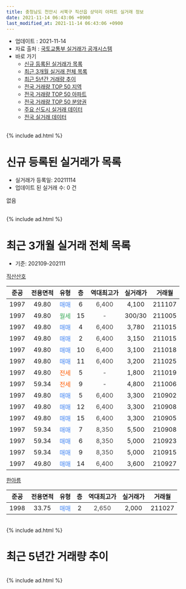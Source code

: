 ```yaml
---
title: 충청남도 천안시 서북구 직산읍 상덕리 아파트 실거래 정보
date: 2021-11-14 06:43:06 +0900
last_modified_at: 2021-11-14 06:43:06 +0900
---
```


* 업데이트 : 2021-11-14
* 자료 출처 : [국토교통부 실거래가 공개시스템](http://rt.molit.go.kr)
* 바로 가기
    * [신규 등록된 실거래가 목록](#신규-등록된-실거래가-목록)
    * [최근 3개월 실거래 전체 목록](#최근-3개월-실거래-전체-목록)
    * [최근 5년간 거래량 추이](#최근-5년간-거래량-추이)
    * [전국 거래량 TOP 50 지역](https://inasie.github.io/apt-trade-info/최근-3개월-전국에서-가장-거래가-많이-발생한-지역)
    * [전국 거래량 TOP 50 아파트](https://inasie.github.io/apt-trade-info/최근-3개월-전국에서-가장-거래가-많이-발생한-아파트)
    * [전국 거래량 TOP 50 분양권](https://inasie.github.io/apt-trade-info/최근-3개월-전국에서-가장-거래가-많이-발생한-분양권)
    * [주요 신도시 실거래 데이터](https://inasie.github.io/apt-trade-info/주요-신도시)
    * [전국 실거래 데이터](https://inasie.github.io/apt-trade-info/전국)
<br>
{% include ad.html %}
<br>

# 신규 등록된 실거래가 목록
* 실거래가 등록일: 20211114
* 업데이트 된 실거래 수: 0 건

없음

<br>
{% include ad.html %}
<br>

# 최근 3개월 실거래 전체 목록
* 기준: 202109-202111


[직산산호](https://search.naver.com/search.naver?query=%EC%B6%A9%EC%B2%AD%EB%82%A8%EB%8F%84+%EC%B2%9C%EC%95%88%EC%8B%9C+%EC%84%9C%EB%B6%81%EA%B5%AC+%EC%A7%81%EC%82%B0%EC%9D%8D+%EC%83%81%EB%8D%95%EB%A6%AC+%EC%A7%81%EC%82%B0%EC%82%B0%ED%98%B8)

|준공|전용면적|유형|층|역대최고가|실거래가|거래월|
|:---:|:---:|:---:|:---:|:---:|:---:|:---:|
|1997|49.80|<span style="color:#4285f3">매매</span>|6|<span style="color:#444444">6,400</span>|4,100|211107|
|1997|49.80|<span style="color:#34a853">월세</span>|15|<span style="color:#444444">-</span>|300/30|211005|
|1997|49.80|<span style="color:#4285f3">매매</span>|4|<span style="color:#444444">6,400</span>|3,780|211015|
|1997|49.80|<span style="color:#4285f3">매매</span>|2|<span style="color:#444444">6,400</span>|3,150|211015|
|1997|49.80|<span style="color:#4285f3">매매</span>|10|<span style="color:#444444">6,400</span>|3,100|211018|
|1997|49.80|<span style="color:#4285f3">매매</span>|11|<span style="color:#444444">6,400</span>|3,200|211025|
|1997|49.80|<span style="color:#ff5a00">전세</span>|5|<span style="color:#444444">-</span>|1,800|211019|
|1997|59.34|<span style="color:#ff5a00">전세</span>|9|<span style="color:#444444">-</span>|4,800|211006|
|1997|49.80|<span style="color:#4285f3">매매</span>|5|<span style="color:#444444">6,400</span>|3,300|210902|
|1997|49.80|<span style="color:#4285f3">매매</span>|12|<span style="color:#444444">6,400</span>|3,300|210908|
|1997|49.80|<span style="color:#4285f3">매매</span>|15|<span style="color:#444444">6,400</span>|3,300|210905|
|1997|59.34|<span style="color:#4285f3">매매</span>|7|<span style="color:#444444">8,350</span>|5,500|210908|
|1997|59.34|<span style="color:#4285f3">매매</span>|6|<span style="color:#444444">8,350</span>|5,000|210923|
|1997|59.34|<span style="color:#4285f3">매매</span>|9|<span style="color:#444444">8,350</span>|5,000|210915|
|1997|49.80|<span style="color:#4285f3">매매</span>|14|<span style="color:#444444">6,400</span>|3,600|210927|

[한아름](https://search.naver.com/search.naver?query=%EC%B6%A9%EC%B2%AD%EB%82%A8%EB%8F%84+%EC%B2%9C%EC%95%88%EC%8B%9C+%EC%84%9C%EB%B6%81%EA%B5%AC+%EC%A7%81%EC%82%B0%EC%9D%8D+%EC%83%81%EB%8D%95%EB%A6%AC+%ED%95%9C%EC%95%84%EB%A6%84)

|준공|전용면적|유형|층|역대최고가|실거래가|거래월|
|:---:|:---:|:---:|:---:|:---:|:---:|:---:|
|1998|33.75|<span style="color:#4285f3">매매</span>|2|<span style="color:#444444">2,650</span>|2,000|211027|


<br>
{% include ad.html %}
<br>

# 최근 5년간 거래량 추이


<div style="width:100%;">
    <canvas id="deal_progress" height="200"></canvas>
</div>

<script>
new Chart(document.getElementById("deal_progress"), {
    type: 'line',
    data: {
        labels: ['201611','201612','201701','201702','201703','201704','201705','201706','201707','201708','201709','201710','201711','201712','201801','201802','201803','201804','201805','201806','201807','201808','201809','201810','201811','201812','201901','201902','201903','201904','201905','201906','201907','201908','201909','201910','201911','201912','202001','202002','202003','202004','202005','202006','202007','202008','202009','202010','202011','202012','202101','202102','202103','202104','202105','202106','202107','202108','202109','202110','202111'],
        datasets: [{
            label: '매매',
            pointRadius: 1,
            data: [1, 2, 3, 2, 0, 1, 0, 1, 0, 1, 3, 3, 1, 1, 3, 1, 4, 0, 3, 3, 1, 5, 1, 4, 1, 2, 0, 2, 3, 1, 1, 0, 2, 1, 0, 5, 1, 0, 1, 2, 6, 2, 2, 0, 1, 2, 3, 6, 5, 3, 2, 7, 5, 8, 12, 10, 2, 11, 7, 5, 1],
            borderColor: "rgba(255, 201, 14, 1)",
            backgroundColor: "rgba(255, 201, 14, 0.5)",
            fill: false,
            lineTension: 0
        },{
            label: '전월세',
            pointRadius: 1,
            data: [2, 1, 2, 4, 2, 1, 1, 0, 4, 1, 4, 1, 3, 2, 1, 0, 5, 3, 1, 0, 3, 1, 3, 3, 0, 1, 1, 2, 1, 1, 0, 0, 2, 1, 2, 0, 0, 1, 0, 2, 1, 2, 3, 2, 4, 3, 0, 3, 2, 2, 3, 2, 2, 2, 6, 2, 1, 5, 0, 3, 0],
            borderColor: "rgba(0, 141, 185, 1)",
            backgroundColor: "rgba(0, 141, 185, 0.5)",
            fill: false,
            lineTension: 0
        }
        ]
    },
    options: {
        responsive: true,
        title: {
            display: false
        },
        tooltips: {
            mode: 'index',
            intersect: false
        },
        hover: {
            mode: 'nearest',
            intersect: true
        },
        scales: {
            xAxes: [{
                display: true,
                scaleLabel: {
                    display: true,
                    labelString: '년/월'
                }
            }],
            yAxes: [{
                display: true,
                ticks: {
                    suggestedMin: 0,
                },
                scaleLabel: {
                    display: true,
                    labelString: '실거래 수'
                }
            }]
        }
    }
});

</script>


<br>
{% include ad.html %}
<br>

